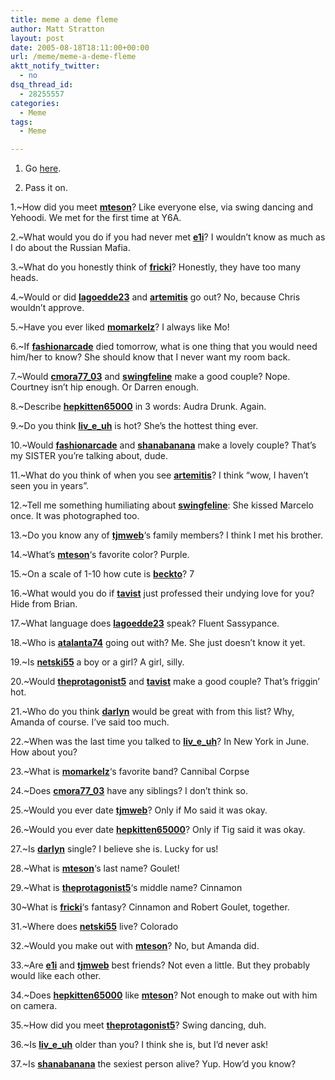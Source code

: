 ```yaml
---
title: meme a deme fleme
author: Matt Stratton
layout: post
date: 2005-08-18T18:11:00+00:00
url: /meme/meme-a-deme-fleme
aktt_notify_twitter:
  - no
dsq_thread_id:
  - 28255557
categories:
  - Meme
tags:
  - Meme

---
```

1. Go [here][1].
  
2. Pass it on.

1.~How did you meet [**mteson**][2]? Like everyone else, via swing dancing and Yehoodi. We met for the first time at Y6A.
  
2.~What would you do if you had never met [**e1i**][3]? I wouldn&#8217;t know as much as I do about the Russian Mafia.
  
3.~What do you honestly think of [**fricki**][4]? Honestly, they have too many heads.
  
4.~Would or did [**lagoedde23**][5] and [**artemitis**][6] go out? No, because Chris wouldn&#8217;t approve.
  
5.~Have you ever liked [**momarkelz**][7]? I always like Mo!
  
6.~If [**fashionarcade**][8] died tomorrow, what is one thing that you would need him/her to know? She should know that I never want my room back.
  
7.~Would [**cmora77_03**][9] and [**swingfeline**][10] make a good couple? Nope. Courtney isn&#8217;t hip enough. Or Darren enough.
  
8.~Describe [**hepkitten65000**][11] in 3 words: Audra Drunk. Again.
  
9.~Do you think [**liv\_e\_uh**][12] is hot? She&#8217;s the hottest thing ever.
  
10.~Would [**fashionarcade**][8] and [**shanabanana**][13] make a lovely couple? That&#8217;s my SISTER you&#8217;re talking about, dude.
  
11.~What do you think of when you see [**artemitis**][6]? I think &#8220;wow, I haven&#8217;t seen you in years&#8221;.
  
12.~Tell me something humiliating about [**swingfeline**][10]: She kissed Marcelo once. It was photographed too.
  
13.~Do you know any of [**tjmweb**][14]&#8216;s family members? I think I met his brother.
  
14.~What&#8217;s [**mteson**][2]&#8216;s favorite color? Purple.
  
15.~On a scale of 1-10 how cute is [**beckto**][15]? 7
  
16.~What would you do if [**tavist**][16] just professed their undying love for you? Hide from Brian.
  
17.~What language does [**lagoedde23**][5] speak? Fluent Sassypance.
  
18.~Who is [**atalanta74**][17] going out with? Me. She just doesn&#8217;t know it yet.
  
19.~Is [**netski55**][18] a boy or a girl? A girl, silly.
  
20.~Would [**theprotagonist5**][19] and [**tavist**][16] make a good couple? That&#8217;s friggin&#8217; hot.
  
21.~Who do you think [**darlyn**][20] would be great with from this list? Why, Amanda of course. I&#8217;ve said too much.
  
22.~When was the last time you talked to [**liv\_e\_uh**][12]? In New York in June. How about you?
  
23.~What is [**momarkelz**][7]&#8216;s favorite band? Cannibal Corpse
  
24.~Does [**cmora77_03**][9] have any siblings? I don&#8217;t think so.
  
25.~Would you ever date [**tjmweb**][14]? Only if Mo said it was okay.
  
26.~Would you ever date [**hepkitten65000**][11]? Only if Tig said it was okay.
  
27.~Is [**darlyn**][20] single? I believe she is. Lucky for us!
  
28.~What is [**mteson**][2]&#8216;s last name? Goulet!
  
29.~What is [**theprotagonist5**][19]&#8216;s middle name? Cinnamon
  
30~What is [**fricki**][4]&#8216;s fantasy? Cinnamon and Robert Goulet, together.
  
31.~Where does [**netski55**][18] live? Colorado
  
32.~Would you make out with [**mteson**][2]? No, but Amanda did.
  
33.~Are [**e1i**][3] and [**tjmweb**][14] best friends? Not even a little. But they probably would like each other.
  
34.~Does [**hepkitten65000**][11] like [**mteson**][2]? Not enough to make out with him on camera.
  
35.~How did you meet [**theprotagonist5**][19]? Swing dancing, duh.
  
36.~Is [**liv\_e\_uh**][12] older than you? I think she is, but I&#8217;d never ask!
  
37.~Is [**shanabanana**][13] the sexiest person alive? Yup. How&#8217;d you know?

 [1]: https://mike.mm1swebcreations.com/lj/ljFriendsQuiz/
 [2]: https://www.livejournal.com/users/mteson/
 [3]: https://www.livejournal.com/users/e1i/
 [4]: https://www.livejournal.com/users/fricki/
 [5]: https://www.livejournal.com/users/lagoedde23/
 [6]: https://www.livejournal.com/users/artemitis/
 [7]: https://www.livejournal.com/users/momarkelz/
 [8]: https://www.livejournal.com/users/fashionarcade/
 [9]: https://www.livejournal.com/users/cmora77_03/
 [10]: https://www.livejournal.com/users/swingfeline/
 [11]: https://www.livejournal.com/users/hepkitten65000/
 [12]: https://www.livejournal.com/users/liv_e_uh/
 [13]: https://www.livejournal.com/users/shanabanana/
 [14]: https://www.livejournal.com/users/tjmweb/
 [15]: https://www.livejournal.com/users/beckto/
 [16]: https://www.livejournal.com/users/tavist/
 [17]: https://www.livejournal.com/users/atalanta74/
 [18]: https://www.livejournal.com/users/netski55/
 [19]: https://www.livejournal.com/users/theprotagonist5/
 [20]: https://www.livejournal.com/users/darlyn/